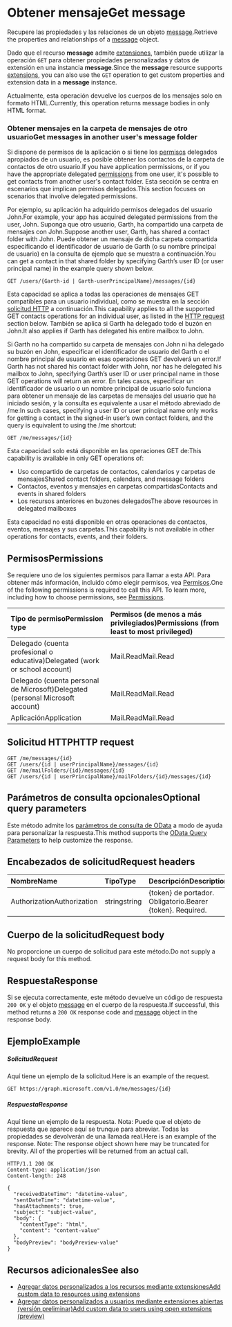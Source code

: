 # <a name="get-message"></a><span data-ttu-id="101e1-101">Obtener mensaje</span><span class="sxs-lookup"><span data-stu-id="101e1-101">Get message</span></span>

<span data-ttu-id="101e1-102">Recupere las propiedades y las relaciones de un objeto [message](../resources/message.md).</span><span class="sxs-lookup"><span data-stu-id="101e1-102">Retrieve the properties and relationships of a [message](../resources/message.md) object.</span></span>

<span data-ttu-id="101e1-103">Dado que el recurso **message** admite [extensiones](../../../concepts/extensibility_overview.md), también puede utilizar la operación `GET` para obtener propiedades personalizadas y datos de extensión en una instancia **message**.</span><span class="sxs-lookup"><span data-stu-id="101e1-103">Since the **message** resource supports [extensions](../../../concepts/extensibility_overview.md), you can also use the `GET` operation to get custom properties and extension data in a **message** instance.</span></span>

<span data-ttu-id="101e1-104">Actualmente, esta operación devuelve los cuerpos de los mensajes solo en formato HTML.</span><span class="sxs-lookup"><span data-stu-id="101e1-104">Currently, this operation returns message bodies in only HTML format.</span></span>


### <a name="get-messages-in-another-users-message-folder"></a><span data-ttu-id="101e1-105">Obtener mensajes en la carpeta de mensajes de otro usuario</span><span class="sxs-lookup"><span data-stu-id="101e1-105">Get messages in another user's message folder</span></span>

<span data-ttu-id="101e1-106">Si dispone de permisos de la aplicación o si tiene los [permisos](#permissions) delegados apropiados de un usuario, es posible obtener los contactos de la carpeta de contactos de otro usuario.</span><span class="sxs-lookup"><span data-stu-id="101e1-106">If you have application permissions, or if you have the appropriate delegated [permissions](#permissions) from one user, it's possible to get contacts from another user's contact folder.</span></span> <span data-ttu-id="101e1-107">Esta sección se centra en escenarios que implican permisos delegados.</span><span class="sxs-lookup"><span data-stu-id="101e1-107">This section focuses on scenarios that involve delegated permissions.</span></span>

<span data-ttu-id="101e1-108">Por ejemplo, su aplicación ha adquirido permisos delegados del usuario John.</span><span class="sxs-lookup"><span data-stu-id="101e1-108">For example, your app has acquired delegated permissions from the user, John.</span></span> <span data-ttu-id="101e1-109">Suponga que otro usuario, Garth, ha compartido una carpeta de mensajes con John.</span><span class="sxs-lookup"><span data-stu-id="101e1-109">Suppose another user, Garth, has shared a contact folder with John.</span></span> <span data-ttu-id="101e1-110">Puede obtener un mensaje de dicha carpeta compartida especificando el identificador de usuario de Garth (o su nombre principal de usuario) en la consulta de ejemplo que se muestra a continuación.</span><span class="sxs-lookup"><span data-stu-id="101e1-110">You can get a contact in that shared folder by specifying Garth’s user ID (or user principal name) in the example query shown below.</span></span>

<!-- { "blockType": "ignored" } -->
```http
GET /users/{Garth-id | Garth-userPrincipalName}/messages/{id}
```

<span data-ttu-id="101e1-111">Esta capacidad se aplica a todas las operaciones de mensajes GET compatibles para un usuario individual, como se muestra en la sección [solicitud HTTP](#http-request) a continuación.</span><span class="sxs-lookup"><span data-stu-id="101e1-111">This capability applies to all the supported GET contacts operations for an individual user, as listed in the [HTTP request](#http-request) section below.</span></span> <span data-ttu-id="101e1-112">También se aplica si Garth ha delegado todo el buzón en John.</span><span class="sxs-lookup"><span data-stu-id="101e1-112">It also applies if Garth has delegated his entire mailbox to John.</span></span>

<span data-ttu-id="101e1-113">Si Garth no ha compartido su carpeta de mensajes con John ni ha delegado su buzón en John, especificar el identificador de usuario del Garth o el nombre principal de usuario en esas operaciones GET devolverá un error.</span><span class="sxs-lookup"><span data-stu-id="101e1-113">If Garth has not shared his contact folder with John, nor has he delegated his mailbox to John, specifying Garth’s user ID or user principal name in those GET operations will return an error.</span></span> <span data-ttu-id="101e1-114">En tales casos, especificar un identificador de usuario o un nombre principal de usuario solo funciona para obtener un mensaje de las carpetas de mensajes del usuario que ha iniciado sesión, y la consulta es equivalente a usar el método abreviado de /me:</span><span class="sxs-lookup"><span data-stu-id="101e1-114">In such cases, specifying a user ID or user principal name only works for getting a contact in the signed-in user’s own contact folders, and the query is equivalent to using the /me shortcut:</span></span>

<!-- { "blockType": "ignored" } -->
```http
GET /me/messages/{id}
```

<span data-ttu-id="101e1-115">Esta capacidad solo está disponible en las operaciones GET de:</span><span class="sxs-lookup"><span data-stu-id="101e1-115">This capability is available in only GET operations of:</span></span>

- <span data-ttu-id="101e1-116">Uso compartido de carpetas de contactos, calendarios y carpetas de mensajes</span><span class="sxs-lookup"><span data-stu-id="101e1-116">Shared contact folders, calendars, and message folders</span></span> 
- <span data-ttu-id="101e1-117">Contactos, eventos y mensajes en carpetas compartidas</span><span class="sxs-lookup"><span data-stu-id="101e1-117">Contacts and events in shared folders</span></span>
- <span data-ttu-id="101e1-118">Los recursos anteriores en buzones delegados</span><span class="sxs-lookup"><span data-stu-id="101e1-118">The above resources in delegated mailboxes</span></span>

<span data-ttu-id="101e1-119">Esta capacidad no está disponible en otras operaciones de contactos, eventos, mensajes y sus carpetas.</span><span class="sxs-lookup"><span data-stu-id="101e1-119">This capability is not available in other operations for contacts, events, and their folders.</span></span>


## <a name="permissions"></a><span data-ttu-id="101e1-120">Permisos</span><span class="sxs-lookup"><span data-stu-id="101e1-120">Permissions</span></span>
<span data-ttu-id="101e1-p105">Se requiere uno de los siguientes permisos para llamar a esta API. Para obtener más información, incluido cómo elegir permisos, vea [Permisos](../../../concepts/permissions_reference.md).</span><span class="sxs-lookup"><span data-stu-id="101e1-p105">One of the following permissions is required to call this API. To learn more, including how to choose permissions, see [Permissions](../../../concepts/permissions_reference.md).</span></span>

|<span data-ttu-id="101e1-123">Tipo de permiso</span><span class="sxs-lookup"><span data-stu-id="101e1-123">Permission type</span></span>      | <span data-ttu-id="101e1-124">Permisos (de menos a más privilegiados)</span><span class="sxs-lookup"><span data-stu-id="101e1-124">Permissions (from least to most privileged)</span></span>              |
|:--------------------|:---------------------------------------------------------|
|<span data-ttu-id="101e1-125">Delegado (cuenta profesional o educativa)</span><span class="sxs-lookup"><span data-stu-id="101e1-125">Delegated (work or school account)</span></span> | <span data-ttu-id="101e1-126">Mail.Read</span><span class="sxs-lookup"><span data-stu-id="101e1-126">Mail.Read</span></span>    |
|<span data-ttu-id="101e1-127">Delegado (cuenta personal de Microsoft)</span><span class="sxs-lookup"><span data-stu-id="101e1-127">Delegated (personal Microsoft account)</span></span> | <span data-ttu-id="101e1-128">Mail.Read</span><span class="sxs-lookup"><span data-stu-id="101e1-128">Mail.Read</span></span>    |
|<span data-ttu-id="101e1-129">Aplicación</span><span class="sxs-lookup"><span data-stu-id="101e1-129">Application</span></span> | <span data-ttu-id="101e1-130">Mail.Read</span><span class="sxs-lookup"><span data-stu-id="101e1-130">Mail.Read</span></span> |

## <a name="http-request"></a><span data-ttu-id="101e1-131">Solicitud HTTP</span><span class="sxs-lookup"><span data-stu-id="101e1-131">HTTP request</span></span>
<!-- { "blockType": "ignored" } -->
```http
GET /me/messages/{id}
GET /users/{id | userPrincipalName}/messages/{id}
GET /me/mailFolders/{id}/messages/{id}
GET /users/{id | userPrincipalName}/mailFolders/{id}/messages/{id}
```
## <a name="optional-query-parameters"></a><span data-ttu-id="101e1-132">Parámetros de consulta opcionales</span><span class="sxs-lookup"><span data-stu-id="101e1-132">Optional query parameters</span></span>
<span data-ttu-id="101e1-133">Este método admite los [parámetros de consulta de OData](http://developer.microsoft.com/en-us/graph/docs/overview/query_parameters) a modo de ayuda para personalizar la respuesta.</span><span class="sxs-lookup"><span data-stu-id="101e1-133">This method supports the [OData Query Parameters](http://developer.microsoft.com/en-us/graph/docs/overview/query_parameters) to help customize the response.</span></span>
## <a name="request-headers"></a><span data-ttu-id="101e1-134">Encabezados de solicitud</span><span class="sxs-lookup"><span data-stu-id="101e1-134">Request headers</span></span>
| <span data-ttu-id="101e1-135">Nombre</span><span class="sxs-lookup"><span data-stu-id="101e1-135">Name</span></span>       | <span data-ttu-id="101e1-136">Tipo</span><span class="sxs-lookup"><span data-stu-id="101e1-136">Type</span></span> | <span data-ttu-id="101e1-137">Descripción</span><span class="sxs-lookup"><span data-stu-id="101e1-137">Description</span></span>|
|:-----------|:------|:----------|
| <span data-ttu-id="101e1-138">Authorization</span><span class="sxs-lookup"><span data-stu-id="101e1-138">Authorization</span></span>  | <span data-ttu-id="101e1-139">string</span><span class="sxs-lookup"><span data-stu-id="101e1-139">string</span></span>  | <span data-ttu-id="101e1-p106">{token} de portador. Obligatorio.</span><span class="sxs-lookup"><span data-stu-id="101e1-p106">Bearer {token}. Required.</span></span> |

## <a name="request-body"></a><span data-ttu-id="101e1-142">Cuerpo de la solicitud</span><span class="sxs-lookup"><span data-stu-id="101e1-142">Request body</span></span>
<span data-ttu-id="101e1-143">No proporcione un cuerpo de solicitud para este método.</span><span class="sxs-lookup"><span data-stu-id="101e1-143">Do not supply a request body for this method.</span></span>

## <a name="response"></a><span data-ttu-id="101e1-144">Respuesta</span><span class="sxs-lookup"><span data-stu-id="101e1-144">Response</span></span>

<span data-ttu-id="101e1-145">Si se ejecuta correctamente, este método devuelve un código de respuesta `200 OK` y el objeto [message](../resources/message.md) en el cuerpo de la respuesta.</span><span class="sxs-lookup"><span data-stu-id="101e1-145">If successful, this method returns a `200 OK` response code and [message](../resources/message.md) object in the response body.</span></span>
## <a name="example"></a><span data-ttu-id="101e1-146">Ejemplo</span><span class="sxs-lookup"><span data-stu-id="101e1-146">Example</span></span>
##### <a name="request"></a><span data-ttu-id="101e1-147">Solicitud</span><span class="sxs-lookup"><span data-stu-id="101e1-147">Request</span></span>
<span data-ttu-id="101e1-148">Aquí tiene un ejemplo de la solicitud.</span><span class="sxs-lookup"><span data-stu-id="101e1-148">Here is an example of the request.</span></span>
<!-- {
  "blockType": "request",
  "name": "get_message"
}-->
```http
GET https://graph.microsoft.com/v1.0/me/messages/{id}
```
##### <a name="response"></a><span data-ttu-id="101e1-149">Respuesta</span><span class="sxs-lookup"><span data-stu-id="101e1-149">Response</span></span>
<span data-ttu-id="101e1-p107">Aquí tiene un ejemplo de la respuesta. Nota: Puede que el objeto de respuesta que aparece aquí se trunque para abreviar. Todas las propiedades se devolverán de una llamada real.</span><span class="sxs-lookup"><span data-stu-id="101e1-p107">Here is an example of the response. Note: The response object shown here may be truncated for brevity. All of the properties will be returned from an actual call.</span></span>
<!-- {
  "blockType": "response",
  "truncated": true,
  "@odata.type": "microsoft.graph.message"
} -->
```http
HTTP/1.1 200 OK
Content-type: application/json
Content-length: 248

{
  "receivedDateTime": "datetime-value",
  "sentDateTime": "datetime-value",
  "hasAttachments": true,
  "subject": "subject-value",
  "body": {
    "contentType": "html",
    "content": "content-value"
  },
  "bodyPreview": "bodyPreview-value"
}
```

## <a name="see-also"></a><span data-ttu-id="101e1-153">Recursos adicionales</span><span class="sxs-lookup"><span data-stu-id="101e1-153">See also</span></span>

- [<span data-ttu-id="101e1-154">Agregar datos personalizados a los recursos mediante extensiones</span><span class="sxs-lookup"><span data-stu-id="101e1-154">Add custom data to resources using extensions</span></span>](../../../concepts/extensibility_overview.md)
- [<span data-ttu-id="101e1-155">Agregar datos personalizados a usuarios mediante extensiones abiertas (versión preliminar)</span><span class="sxs-lookup"><span data-stu-id="101e1-155">Add custom data to users using open extensions (preview)</span></span>](../../../concepts/extensibility_open_users.md)
<!--
- [Add custom data to groups using schema extensions (preview)](../../../concepts/extensibility_schema_groups.md)
-->


<!-- uuid: 8fcb5dbc-d5aa-4681-8e31-b001d5168d79
2015-10-25 14:57:30 UTC -->
<!-- {
  "type": "#page.annotation",
  "description": "Get message",
  "keywords": "",
  "section": "documentation",
  "tocPath": ""
}-->
